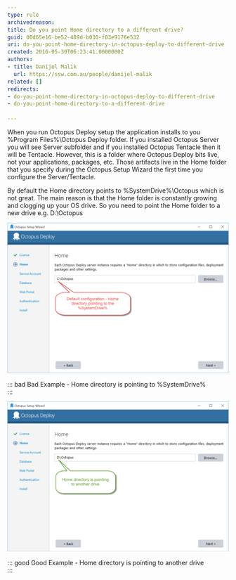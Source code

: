 ```yaml
---
type: rule
archivedreason: 
title: Do you point Home directory to a different drive?
guid: 00d65e16-be52-489d-b030-f03e9176e532
uri: do-you-point-home-directory-in-octopus-deploy-to-different-drive
created: 2016-05-30T06:23:41.0000000Z
authors:
- title: Danijel Malik
  url: https://ssw.com.au/people/danijel-malik
related: []
redirects:
- do-you-point-home-directory-in-octopus-deploy-to-different-drive
- do-you-point-home-directory-to-a-different-drive

---
```


When you run Octopus Deploy setup the application installs to you %Program Files%\Octopus Deploy folder. If you installed Octopus Server you will see Server subfolder and if you installed Octopus Tentacle then it will be Tentacle. However, this is a folder where Octopus Deploy bits live, not your applications, packages, etc. Those artifacts live in the Home folder that you specify during the Octopus Setup Wizard the first time you configure the Server/Tentacle.

<!--endintro-->
 By default the Home directory points to %SystemDrive%\Octopus which is not great. The main reason is that the Home folder is constantly growing and clogging up your OS drive. So you need to point the Home folder to a new drive e.g. D:\Octopus



![](2016-05-30_12-18-02.png)



::: bad
Bad
Example - Home directory is pointing to %SystemDrive%  
:::




![](2016-05-30_12-29-09.png)



::: good
Good Example - Home directory is pointing to another drive  
:::
